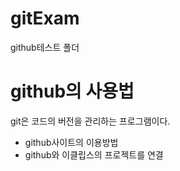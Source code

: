 # gitExam
github테스트 폴더


# github의 사용법
git은 코드의 버전을 관리하는 프로그램이다.
 - github사이트의 이용방법
 - github와 이클립스의 프로젝트를 연결
